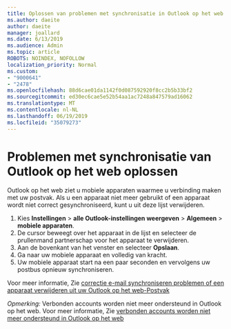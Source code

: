 ```yaml
---
title: Oplossen van problemen met synchronisatie in Outlook op het web
ms.author: daeite
author: daeite
manager: joallard
ms.date: 6/13/2019
ms.audience: Admin
ms.topic: article
ROBOTS: NOINDEX, NOFOLLOW
localization_priority: Normal
ms.custom:
- "9000641"
- "2478"
ms.openlocfilehash: 88d6cae01da1142f0d087592920f8cc2b5b33bf2
ms.sourcegitcommit: ed30ec6cae5e52b54aa1ac7248a847579ad16062
ms.translationtype: MT
ms.contentlocale: nl-NL
ms.lasthandoff: 06/19/2019
ms.locfileid: "35079273"
---
```

# <a name="fix-outlook-on-the-web-sync-issues"></a>Problemen met synchronisatie van Outlook op het web oplossen

Outlook op het web ziet u mobiele apparaten waarmee u verbinding maken met uw postvak. Als u een apparaat niet meer gebruikt of een apparaat wordt niet correct gesynchroniseerd, kunt u uit deze lijst verwijderen.

1. Kies **Instellingen** > **alle Outlook-instellingen weergeven** > **Algemeen** > **mobiele apparaten**.
1. De cursor beweegt over het apparaat in de lijst en selecteer de prullenmand partnerschap voor het apparaat te verwijderen.
1. Aan de bovenkant van het venster en selecteer **Opslaan**.
1. Ga naar uw mobiele apparaat en volledig van kracht.
1. Uw mobiele apparaat start na een paar seconden en vervolgens uw postbus opnieuw synchroniseren.

Voor meer informatie, Zie [correctie e-mail synchroniseren problemen of een apparaat verwijderen uit uw Outlook op het web-Postvak](https://support.office.com/article/775ed31c-05bd-4ee4-b1b3-33fad7b5b992)

*Opmerking:* Verbonden accounts worden niet meer ondersteund in Outlook op het web. Voor meer informatie, Zie [verbonden accounts worden niet meer ondersteund in Outlook op het web](https://support.office.com/article/5cc526bf-e928-4a99-8b9f-5e089df7d887)